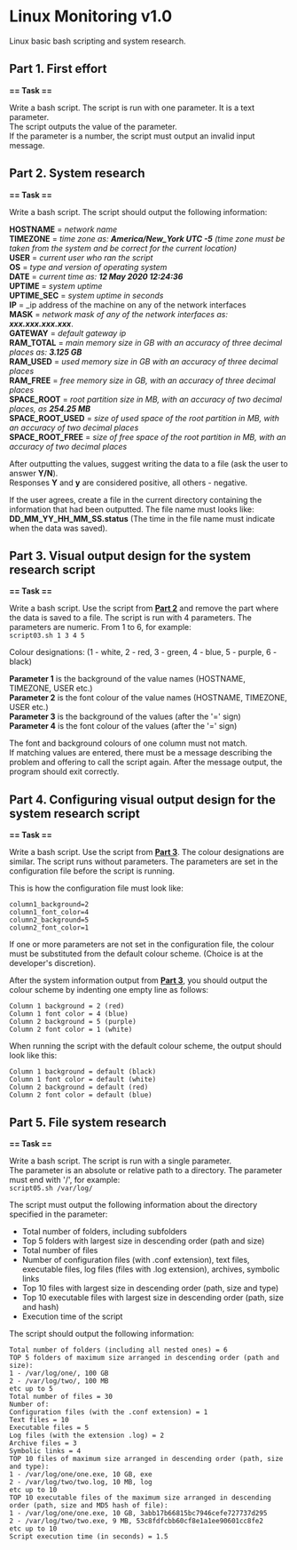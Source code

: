 # Linux Monitoring v1.0

Linux basic bash scripting and system research.


## Part 1. First effort
**== Task ==**

Write a bash script. The script is run with one parameter. It is a text parameter.  
The script outputs the value of the parameter.  
If the parameter is a number, the script must output an invalid input message.

## Part 2. System research
**== Task ==**

Write a bash script. The script should output the following information:

**HOSTNAME** = _network name_  
**TIMEZONE** = _time zone as: **America/New_York UTC -5** (time zone must be taken from the system and be correct for the current location)_  
**USER** = _current user who ran the script_  
**OS** = _type and version of operating system_  
**DATE** = _current time as: **12 May 2020 12:24:36**_  
**UPTIME** = _system uptime_  
**UPTIME_SEC** = _system uptime in seconds_  
**IP** = _ip address of the machine on any of the network interfaces  
**MASK** = _network mask of any of the network interfaces as: **xxx.xxx.xxx.xxx**_.  
**GATEWAY** = _default gateway ip_  
**RAM_TOTAL** = _main memory size in GB with an accuracy of three decimal places as: **3.125 GB**_  
**RAM_USED** = _used memory size in GB with an accuracy of three decimal places_  
**RAM_FREE** = _free memory size in GB, with an accuracy of three decimal places_  
**SPACE_ROOT** = _root partition size in MB, with an accuracy of two decimal places, as **254.25 MB**_  
**SPACE_ROOT_USED** = _size of used space of the root partition in MB, with an accuracy of two decimal places_  
**SPACE_ROOT_FREE** = _size of free space of the root partition in MB, with an accuracy of two decimal places_

After outputting the values, suggest writing the data to a file (ask the user to answer **Y/N**).  
Responses **Y** and **y** are considered positive, all others - negative.

If the user agrees, create a file in the current directory containing the information that had been outputted.
The file name must looks like: **DD_MM_YY_HH_MM_SS.status** (The time in the file name must indicate when the data was saved).

## Part 3. Visual output design for the system research script
**== Task ==**

Write a bash script. Use the script from [**Part 2**](#part-2-system-research) and remove the part where the data is saved to a file.  The script is run with 4 parameters. The parameters are numeric. From 1 to 6, for example:  
`script03.sh 1 3 4 5`

Colour designations: (1 - white, 2 - red, 3 - green, 4 - blue, 5 - purple, 6 - black)

**Parameter 1** is the background of the value names (HOSTNAME, TIMEZONE, USER etc.)  
**Parameter 2** is the font colour of the value names (HOSTNAME, TIMEZONE, USER etc.)  
**Parameter 3** is the background of the values (after the '=' sign)  
**Parameter 4** is the font colour of the values (after the '=' sign)

The font and background colours of one column must not match.  
If matching values are entered, there must be a message describing the problem and offering to call the script again.
After the message output, the program should exit correctly.

## Part 4. Configuring visual output design for the system research script
**== Task ==**

Write a bash script. Use the script from [**Part 3**](#part-3-visual-output-design-for-the-system-research-script). The colour designations are similar. The script runs without parameters. The parameters are set in the configuration file before the script is running.

This is how the configuration file must look like:
```
column1_background=2
column1_font_color=4
column2_background=5
column2_font_color=1
```

If one or more parameters are not set in the configuration file, the colour must be substituted from the default colour scheme. (Choice is at the developer's discretion).


After the system information output from [**Part 3**](#part-3-visual-output-design-for-the-system-research-script), you should output the colour scheme by indenting one empty line as follows:
```
Column 1 background = 2 (red)
Column 1 font color = 4 (blue)
Column 2 background = 5 (purple)
Column 2 font color = 1 (white)
```

When running the script with the default colour scheme, the output should look like this:
```
Column 1 background = default (black)
Column 1 font color = default (white)
Column 2 background = default (red)
Column 2 font color = default (blue)
```

## Part 5. File system research
**== Task ==**

Write a bash script. The script is run with a single parameter.  
The parameter is an absolute or relative path to a directory. The parameter must end with '/', for example:  
`script05.sh /var/log/`

The script must output the following information about the directory specified in the parameter:
- Total number of folders, including subfolders
- Top 5 folders with largest size in descending order (path and size)
- Total number of files
- Number of configuration files (with .conf extension), text files, executable files, log files (files with .log extension), archives, symbolic links
- Top 10 files with largest size in descending order (path, size and type)
- Top 10 executable files with largest size in descending order (path, size and hash)
- Execution time of the script

The script should output the following information:

```
Total number of folders (including all nested ones) = 6  
TOP 5 folders of maximum size arranged in descending order (path and size):  
1 - /var/log/one/, 100 GB  
2 - /var/log/two/, 100 MB  
etc up to 5
Total number of files = 30
Number of:  
Configuration files (with the .conf extension) = 1 
Text files = 10  
Executable files = 5
Log files (with the extension .log) = 2  
Archive files = 3  
Symbolic links = 4  
TOP 10 files of maximum size arranged in descending order (path, size and type):  
1 - /var/log/one/one.exe, 10 GB, exe  
2 - /var/log/two/two.log, 10 MB, log  
etc up to 10  
TOP 10 executable files of the maximum size arranged in descending order (path, size and MD5 hash of file):  
1 - /var/log/one/one.exe, 10 GB, 3abb17b66815bc7946cefe727737d295  
2 - /var/log/two/two.exe, 9 MB, 53c8fdfcbb60cf8e1a1ee90601cc8fe2  
etc up to 10  
Script execution time (in seconds) = 1.5
```
